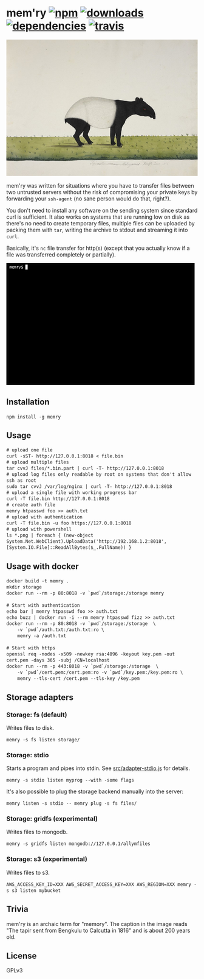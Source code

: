 # mem'ry [![npm][npm-image]][npm-url] [![downloads][downloads-image]][downloads-url] [![dependencies][dependency-image]][dependency-url] [![travis][travis-image]][travis-url]

[npm-image]: https://img.shields.io/npm/v/memry.svg
[npm-url]: https://npmjs.org/package/memry
[downloads-image]: https://img.shields.io/npm/dm/memry.svg
[downloads-url]: https://npmjs.org/package/memry
[dependency-image]: https://img.shields.io/david/kpcyrd/memry.svg
[dependency-url]: https://david-dm.org/kpcyrd/memry
[travis-image]: https://img.shields.io/travis/kpcyrd/memry/master.svg
[travis-url]: https://travis-ci.org/kpcyrd/memry

![logo](logo.jpg)

mem'ry was written for situations where you have to transfer files between two untrusted servers without the risk of compromising your private keys by forwarding your `ssh-agent` (no sane person would do that, right?).

You don't need to install any software on the sending system since standard curl is sufficient. It also works on systems that are running low on disk as there's no need to create temporary files, multiple files can be uploaded by packing them with `tar`, writing the archive to stdout and streaming it into `curl`.

Basically, it's `nc` file transfer for http(s) (except that you actually know if a file was transferred completely or partially).

![recording](recording.gif)

## Installation

```
npm install -g memry
```

## Usage

```
# upload one file
curl -sST- http://127.0.0.1:8018 < file.bin
# upload multiple files
tar cvvJ files/*.bin.part | curl -T- http://127.0.0.1:8018
# upload log files only readable by root on systems that don't allow ssh as root
sudo tar cvvJ /var/log/nginx | curl -T- http://127.0.0.1:8018
# upload a single file with working progress bar
curl -T file.bin http://127.0.0.1:8018
# create auth file
memry htpasswd foo >> auth.txt
# upload with authentication
curl -T file.bin -u foo https://127.0.0.1:8018
# upload with powershell
ls *.png | foreach { (new-object System.Net.WebClient).UploadData('http://192.168.1.2:8018', [System.IO.File]::ReadAllBytes($_.FullName)) }
```

## Usage with docker

```
docker build -t memry .
mkdir storage
docker run --rm -p 80:8018 -v `pwd`/storage:/storage memry

# Start with authentication
echo bar | memry htpasswd foo >> auth.txt
echo buzz | docker run -i --rm memry htpasswd fizz >> auth.txt
docker run --rm -p 80:8018 -v `pwd`/storage:/storage  \
    -v `pwd`/auth.txt:/auth.txt:ro \
    memry -a /auth.txt

# Start with https
openssl req -nodes -x509 -newkey rsa:4096 -keyout key.pem -out cert.pem -days 365 -subj /CN=localhost
docker run --rm -p 443:8018 -v `pwd`/storage:/storage  \
    -v `pwd`/cert.pem:/cert.pem:ro -v `pwd`/key.pem:/key.pem:ro \
    memry --tls-cert /cert.pem --tls-key /key.pem
```

## Storage adapters

### Storage: fs (default)

Writes files to disk.

```
memry -s fs listen storage/
```

### Storage: stdio

Starts a program and pipes into stdin. See [src/adapter-stdio.js](src/adapter-stdio.js) for details.

```
memry -s stdio listen myprog --with -some flags
```

It's also possible to plug the storage backend manually into the server:

```
memry listen -s stdio -- memry plug -s fs files/
```

### Storage: gridfs (experimental)

Writes files to mongodb.

```
memry -s gridfs listen mongodb://127.0.0.1/allymfiles
```

### Storage: s3 (experimental)

Writes files to s3.

```
AWS_ACCESS_KEY_ID=XXX AWS_SECRET_ACCESS_KEY=XXX AWS_REGION=XXX memry -s s3 listen mybucket
```

## Trivia

mem'ry is an archaic term for "memory". The caption in the image reads "The tapir sent from Bengkulu to Calcutta in 1816" and is about 200 years old.

## License

GPLv3
